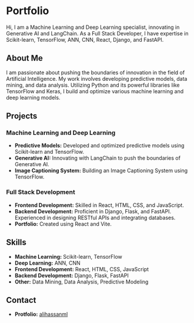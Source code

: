 # Portfolio

Hi, I am a Machine Learning and Deep Learning specialist, innovating in Generative AI and LangChain. As a Full Stack Developer, I have expertise in Scikit-learn, TensorFlow, ANN, CNN, React, Django, and FastAPI.

## About Me

I am passionate about pushing the boundaries of innovation in the field of Artificial Intelligence. My work involves developing predictive models, data mining, and data analysis. Utilizing Python and its powerful libraries like TensorFlow and Keras, I build and optimize various machine learning and deep learning models.

## Projects

### Machine Learning and Deep Learning

- **Predictive Models:** Developed and optimized predictive models using Scikit-learn and TensorFlow.
- **Generative AI:** Innovating with LangChain to push the boundaries of Generative AI.
- **Image Captioning System:** Building an Image Captioning System using TensorFlow.

### Full Stack Development

- **Frontend Development:** Skilled in React, HTML, CSS, and JavaScript.
- **Backend Development:** Proficient in Django, Flask, and FastAPI. Experienced in designing RESTful APIs and integrating databases.
- **Portfolio:** Created using React and Vite.

## Skills

- **Machine Learning:** Scikit-learn, TensorFlow
- **Deep Learning:** ANN, CNN
- **Frontend Development:** React, HTML, CSS, JavaScript
- **Backend Development:** Django, Flask, FastAPI
- **Other:** Data Mining, Data Analysis, Predictive Modeling

## Contact

- **Protfolio:** [alihassanml](https://alihassanml.vercel.app/)

